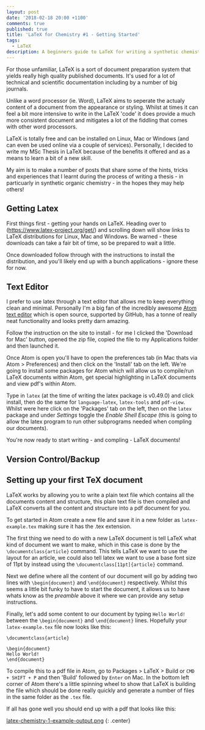 ```yaml
---
layout: post
date: '2018-02-18 20:00 +1100'
comments: true
published: true
title: 'LaTeX for Chemistry #1 - Getting Started'
tags:
  - LaTeX
description: A beginners guide to LaTeX for writing a synthetic chemistry report/thesis.
---
```

For those unfamiliar, LaTeX is a sort of document preparation system that yields really high quality published documents. It's used for a lot of technical and scientific documentation including by a number of big journals. 

Unlike a word processor (ie. Word), LaTeX aims to seperate the actualy content of a document from the appearance or styling. Whilst at times it can feel a bit more intensive to write in the LaTeX 
'code' it does provide a much more consistent document and mitigates a lot of the fiddling that comes with other word processors. 

LaTeX is totally free and can be installed on Linux, Mac or Windows (and can even be used online via a couple of services). Personally, I decided to write my MSc Thesis in LaTeX because of the benefits it offered and as a means to learn a bit of a new skill. 

My aim is to make a number of posts that share some of the hints, tricks and experiences that I learnt during the process of writing a thesis - in particuarly in synthetic organic chemistry - in the hopes they may help others! 

## Getting Latex
First things first - getting your hands on LaTeX. Heading over to (https://www.latex-project.org/get/) and scrolling down will show links to LaTeX distributions for Linux, Mac and Windows. Be warned - these downloads can take a fair bit of time, so be prepared to wait a little. 

Once downloaded follow through with the instructions to install the distribution, and you'll likely end up with a bunch applications - ignore these for now.

## Text Editor
I prefer to use latex through a text editor that allows me to keep everything clean and minimal. Personally I'm a big fan of the incredibly awesome [Atom text editor](https://atom.io) which is open source, supported by GitHub, has a tonne of really neat functionality and looks pretty darn amazing. 

Follow the instruction on the site to install - for me I clicked the 'Download for Mac' button, opened the zip file, copied the file to my Applications folder and then launched it.

Once Atom is open you'll have to open the preferences tab (in Mac thats via Atom > Preferences) and then click on the 'Install' tab on the left. We're going to install some packages for Atom which will allow us to compile/run LaTeX documents within Atom, get special highlighting in LaTeX documents and view pdf's within Atom. 

Type in `latex` (at the time of writing the latex package is v0.49.0) and click install, then do the same for `language-latex`, `latex-tools` and `pdf-view`. Whilst were here click on the 'Packages' tab on the left, then on the `latex` package and under _Settings_ toggle the _Enable Shell Escape_ (this is going to allow the latex program to run other subprograms needed when compling our documents). 

You're now ready to start writing - and compling - LaTeX documents!

## Version Control/Backup


## Setting up your first TeX document
LaTeX works by allowing you to write a plain text file which contains all the documents content and structure, this plain text file is then compiled and LaTeX converts all the content and structure into a pdf document for you. 

To get started in Atom create a new file and save it in a new folder as `latex-example.tex` making sure it has the .tex extension. 

The first thing we need to do with a new LaTeX document is tell LaTeX what kind of document we want to make, which in this case is done by the `\documentclass{article}` command. This tells LaTeX we want to use the layout for an article, we could also tell latex we want to use a base font size of 11pt by instead using the `\documentclass[11pt]{article}` command.

Next we define where all the content of our document will go by adding two lines with `\begin{document}` and `\end{document}` respectively. Whilst this seems a little bit funky to have to start the document, it allows us to have whats know as the _preamble_ above it where we can provide any setup instructions.

Finally, let's add some content to our document by typing `Hello World!` between the `\begin{document}` and `\end{document}` lines. Hopefully your `latex-example.tex` file now looks like this:

```TeX
\documentclass{article}

\begin{document}
Hello World!
\end{document}
```
To compile this to a pdf file in Atom, go to Packages > LaTeX > Build or `CMD + SHIFT + P` and then 'Build' followed by `Enter` on Mac. In the bottom left corner of Atom there's a little spinning wheel to show that LaTeX is building the file which should be done really quickly and generate a number of files in the same folder as the `.tex` file. 

If all has gone well you should end up with a pdf that looks like this: 

[latex-chemistry-1-example-output.png]({{site.baseurl}}/assets/latex-chemistry-1-example-output.png)
{: .center}
